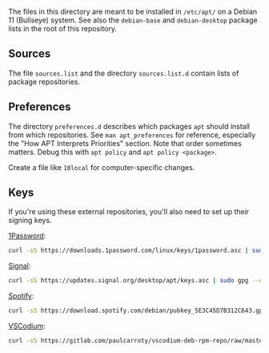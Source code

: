 The files in this directory are meant to be installed in `/etc/apt/` on a
Debian 11 (Bullseye) system. See also the `debian-base` and `debian-desktop`
package lists in the root of this repository.

## Sources

The file `sources.list` and the directory `sources.list.d` contain lists of
package repositories.

## Preferences

The directory `preferences.d` describes which packages `apt` should install
from which repositories. See `man apt_preferences` for reference, especially
the "How APT Interprets Priorities" section. Note that order sometimes matters.
Debug this with `apt policy` and `apt policy <package>`.

Create a file like `10local` for computer-specific changes.

## Keys

If you're using these external repositories, you'll also need to set up their
signing keys.

[1Password](https://support.1password.com/install-linux/):

```sh
curl -sS https://downloads.1password.com/linux/keys/1password.asc | sudo gpg --dearmor --output /usr/share/keyrings/1password-archive-keyring.gpg
```

[Signal](https://signal.org/download/):

```sh
curl -sS https://updates.signal.org/desktop/apt/keys.asc | sudo gpg --dearmor --output /usr/share/keyrings/signal.gpg
```

[Spotify](https://www.spotify.com/us/download/linux/):

```sh
curl -sS https://download.spotify.com/debian/pubkey_5E3C45D7B312C643.gpg | sudo gpg --dearmor --output /usr/share/keyrings/spotify.gpg
```

[VSCodium](https://gitlab.com/paulcarroty/vscodium-deb-rpm-repo):

```sh
curl -sS https://gitlab.com/paulcarroty/vscodium-deb-rpm-repo/raw/master/pub.gpg | sudo gpg --dearmor --output /usr/share/keyrings/vscodium.gpg
```
